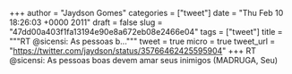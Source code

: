 
+++
author = "Jaydson Gomes"
categories = ["tweet"]
date = "Thu Feb 10 18:26:03 +0000 2011"
draft = false
slug = "47dd00a403f1fa13194e90e8a672eb08e2466e04"
tags = ["tweet"]
title = """RT @sicensi: As pessoas b..."""
tweet = true
micro = true
tweet_url = "https://twitter.com/jaydson/status/35766462425595904"
+++
RT @sicensi: As pessoas boas devem amar seus inimigos (MADRUGA, Seu)
